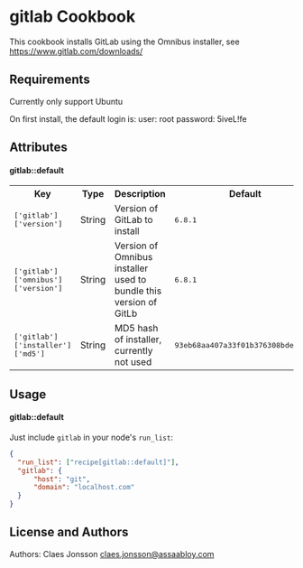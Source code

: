 gitlab Cookbook
===============
This cookbook installs GitLab using the Omnibus installer, see <a href="https://www.gitlab.com/downloads/">https://www.gitlab.com/downloads/</a>

Requirements
------------
Currently only support Ubuntu

On first install, the default login is:
user: root
password: 5iveL!fe

Attributes
----------
#### gitlab::default
<table>
  <tr>
    <th>Key</th>
    <th>Type</th>
    <th>Description</th>
    <th>Default</th>
  </tr>
  <tr>
    <td><tt>['gitlab']['version']</tt></td>
    <td>String</td>
    <td>Version of GitLab to install</td>
    <td><tt>6.8.1</tt></td>
  </tr>
  <tr>
    <td><tt>['gitlab']['omnibus']['version']</tt></td>
    <td>String</td>
    <td>Version of Omnibus installer used to bundle this version of GitLb</td>
    <td><tt>6.8.1</tt></td>
  </tr>
  <tr>
    <td><tt>['gitlab']['installer']['md5']</tt></td>
    <td>String</td>
    <td>MD5 hash of installer, currently not used</td>
    <td><tt>93eb68aa407a33f01b376308bde0b465</tt></td>
  </tr>
</table>

Usage
-----
#### gitlab::default
Just include `gitlab` in your node's `run_list`:

```json
{
  "run_list": ["recipe[gitlab::default]"],
  "gitlab": {
      "host": "git",
      "domain": "localhost.com"
  }
}
```

License and Authors
-------------------
Authors: Claes Jonsson claes.jonsson@assaabloy.com
